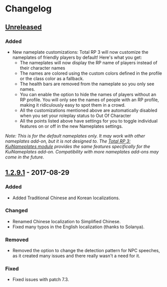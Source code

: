 # Changelog

## [Unreleased]

### Added

- New nameplate customizations: Total RP 3 will now customize the nameplates of friendly players by default! Here's what you get:
	- The nameplates will now display the RP name of players instead of their character names
	- The names are colored using the custom colors defined in the profile or the class color as a fallback.
	- The health bars are removed from the nameplate so you only see names.
	- You can enable the option to hide the names of players without an RP profile. You will only see the names of people with an RP profile, making it ridiculously easy to spot them in a crowd.
	- All the customizations mentioned above are automatically disabled when you set your roleplay status to Out Of Character
	- All the points listed above have settings for you to toggle individual features on or off in the new Nameplates settings.

_Note: This is for the default nameplates only. It may work with other nameplates add-on, but it is not designed to. The [Total RP 3: KuiNameplates module](https://mods.curse.com/addons/wow/total-rp-3-kuinameplates-module) provides the same features specifically for the KuiNameplates add-on. Compatibility with more nameplates add-ons may come in the future._

## [1.2.9.1] - 2017-08-29

### Added

- Added Traditional Chinese and Korean localizations.

### Changed

- Renamed Chinese localization to Simplified Chinese.
- Fixed many typos in the English localization (thanks to Solanya).

### Removed
- Removed the option to change the detection pattern for NPC speeches, as it created many issues and there really wasn't a need for it.

### Fixed

- Fixed issues with patch 7.3.

[Unreleased]: https://github.com/olivierlacan/keep-a-changelog/compare/1.2.9.1...HEAD
[1.2.9.1]: https://github.com/Ellypse/Total-RP-3/compare/1.2.9...1.2.9.1
